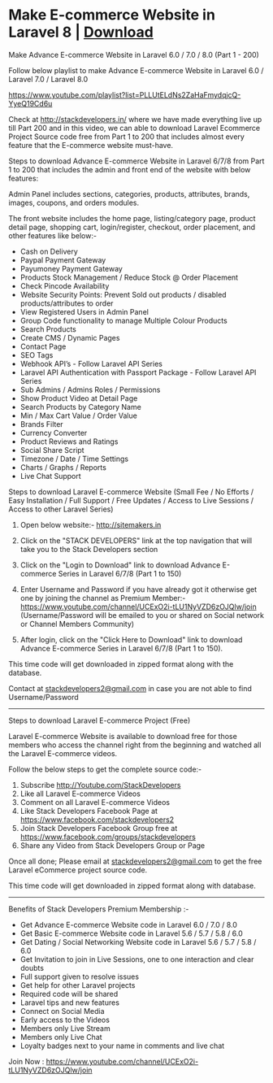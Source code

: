# Make E-commerce Website in Laravel 8 | <a target="_blank" rel="nofollow" href="https://www.youtube.com/channel/UCExO2i-tLU1NyVZD6zOJQlw/join">Download</a>
Make Advance E-commerce Website in Laravel 6.0 / 7.0 / 8.0 (Part 1 - 200)

Follow below playlist to make Advance E-commerce Website in Laravel 6.0 / Laravel 7.0 / Laravel 8.0

https://www.youtube.com/playlist?list=PLLUtELdNs2ZaHaFmydqjcQ-YyeQ19Cd6u

Check at http://stackdevelopers.in/ where we have made everything live up till Part 200 and in this video, we can able to download Laravel Ecommerce Project Source code free from Part 1 to 200 that includes almost every feature that the E-commerce website must-have.  

Steps to download Advance E-commerce Website in Laravel 6/7/8 from Part 1 to 200 that includes the admin and front end of the website with below features:

Admin Panel includes sections, categories, products, attributes, brands, images, coupons, and orders modules.

The front website includes the home page, listing/category page, product detail page, shopping cart, login/register, checkout, order placement, and other features like below:-  

- Cash on Delivery
- Paypal Payment Gateway
- Payumoney Payment Gateway
- Products Stock Management / Reduce Stock @ Order Placement
- Check Pincode Availability 
- Website Security Points: Prevent Sold out products / disabled products/attributes to order
- View Registered Users in Admin Panel
- Group Code functionality to manage Multiple Colour Products 
- Search Products
- Create CMS / Dynamic Pages
- Contact Page
- SEO Tags
- Webhook API’s - Follow Laravel API Series
- Laravel API Authentication with Passport Package - Follow Laravel API Series
- Sub Admins / Admins Roles / Permissions
- Show Product Video at Detail Page
- Search Products by Category Name
- Min / Max Cart Value / Order Value
- Brands Filter
- Currency Converter
- Product Reviews and Ratings
- Social Share Script
- Timezone / Date / Time Settings
- Charts / Graphs / Reports
- Live Chat Support

Steps to download Laravel E-commerce Website (Small Fee / No Efforts / Easy Installation / Full Support / Free Updates / Access to Live Sessions / Access to other Laravel Series)

1) Open below website:-
http://sitemakers.in

2) Click on the "STACK DEVELOPERS" link at the top navigation that will take you to the Stack Developers section

3) Click on the "Login to Download" link to download Advance E-commerce Series in Laravel 6/7/8 (Part 1 to 150)

4) Enter Username and Password if you have already got it otherwise get one by joining the channel as Premium Member:-
https://www.youtube.com/channel/UCExO2i-tLU1NyVZD6zOJQlw/join
(Username/Password will be emailed to you or shared on Social network or Channel Members Community)

5) After login, click on the "Click Here to Download" link to download Advance E-commerce Series in Laravel 6/7/8 (Part 1 to 150).

This time code will get downloaded in zipped format along with the database.

Contact at stackdevelopers2@gmail.com in case you are not able to find Username/Password

--------------------------------------------------------------

Steps to download Laravel E-commerce Project (Free)

Laravel E-commerce Website is available to download free for those members who access the channel right from the beginning and watched all the Laravel E-commerce videos.

Follow the below steps to get the complete source code:-

1) Subscribe http://Youtube.com/StackDevelopers
2) Like all Laravel E-commerce Videos
3) Comment on all Laravel E-commerce Videos
4) Like Stack Developers Facebook Page at https://www.facebook.com/stackdevelopers2
5) Join Stack Developers Facebook Group free at https://www.facebook.com/groups/stackdevelopers
6) Share any Video from Stack Developers Group or Page

Once all done; Please email at stackdevelopers2@gmail.com to get the free Laravel eCommerce project source code.  

This time code will get downloaded in zipped format along with database.

------------------------------

Benefits of Stack Developers Premium Membership :-
- Get Advance E-commerce Website code in Laravel 6.0 / 7.0 / 8.0
- Get Basic E-commerce Website code in Laravel 5.6 / 5.7 / 5.8 / 6.0
- Get Dating / Social Networking Website code in Laravel 5.6 / 5.7 / 5.8 / 6.0
- Get Invitation to join in Live Sessions, one to one interaction and clear doubts
- Full support given to resolve issues 
- Get help for other Laravel projects
- Required code will be shared
- Laravel tips and new features
- Connect on Social Media
- Early access to the Videos
- Members only Live Stream
- Members only Live Chat
- Loyalty badges next to your name in comments and live chat

Join Now : https://www.youtube.com/channel/UCExO2i-tLU1NyVZD6zOJQlw/join
